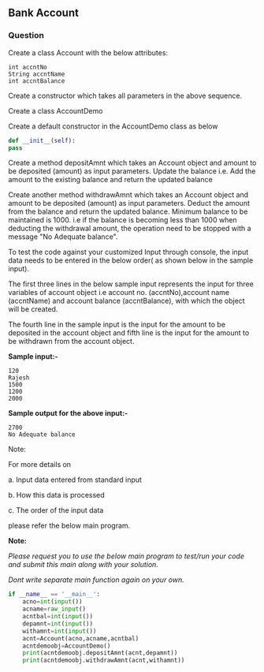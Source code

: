 ## Bank Account

### Question

Create a class Account with the below attributes:

```plaintext
int accntNo
String accntName
int accntBalance
```

Create a constructor which takes all parameters in the above sequence.

Create a class AccountDemo

Create a default constructor in the AccountDemo class as below

```python
def __init__(self):
pass
```

Create a method depositAmnt which takes an Account object and amount to be deposited (amount) as input parameters. Update the balance i.e. Add the amount to the existing balance and return the updated balance

Create another method withdrawAmnt which takes an Account object and amount to be deposited (amount) as input parameters. Deduct the amount from the balance and return the updated balance. Minimum balance to be maintained is 1000. i.e if the balance is becoming less than 1000 when deducting the withdrawal amount, the operation need to be stopped with a message "No Adequate balance".

To test the code against your customized Input through console, the input data needs to be entered in the below order( as shown below in the sample input).

The first three lines in the below sample input represents the input for three variables of account object i.e account no. (accntNo),account name (accntName) and account balance (accntBalance), with which the object will be created.

The fourth line in the sample input is the input for the amount to be deposited in the account object and fifth line is the input for the amount to be withdrawn from the account object.

**Sample input:-**

```plaintext
120
Rajesh
1500
1200
2000
```

**Sample output for the above input:-**

```plaintext
2700
No Adequate balance
```

Note:

For more details on

a. Input data entered from standard input

b. How this data is processed

c. The order of the input data

please refer the below main program.

**Note:**

_Please request you to use the below main program to test/run your code and submit this main along with your solution._

_Dont write separate main function again on your own._

```python
if __name__ == '__main__':
	acno=int(input())
	acname=raw_input()
	acntbal=int(input())
	depamnt=int(input())
	withamnt=int(input())
	acnt=Account(acno,acname,acntbal)
	acntdemoobj=AccountDemo()
	print(acntdemoobj.depositAmnt(acnt,depamnt))
	print(acntdemoobj.withdrawAmnt(acnt,withamnt))
```